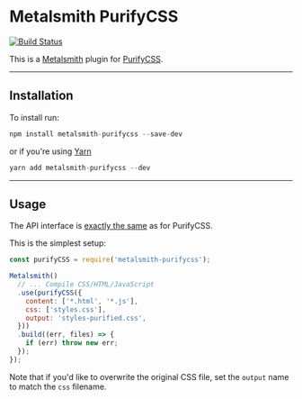 # Metalsmith PurifyCSS

[![Build Status](https://travis-ci.org/alex-ketch/metalsmith-purifycss.svg?branch=master)](https://travis-ci.org/alex-ketch/metalsmith-purifycss)

This is a [Metalsmith](http://www.metalsmith.io) plugin for [PurifyCSS](https://github.com/purifycss/purifycss).

---

## Installation
To install run:
```js
npm install metalsmith-purifycss --save-dev
```

or if you're using [Yarn](https://yarnpkg.com)
```js
yarn add metalsmith-purifycss --dev
```

---
## Usage

The API interface is [exactly the same](https://github.com/purifycss/purifycss#api-in-depth) as for PurifyCSS.

This is the simplest setup:
```js
const purifyCSS = require('metalsmith-purifycss');

Metalsmith()
  // ... Compile CSS/HTML/JavaScript
  .use(purifyCSS({
    content: ['*.html', '*.js'],
    css: ['styles.css'],
    output: 'styles-purified.css',
  }))
  .build((err, files) => {
    if (err) throw new err;
  });
});
```

Note that if you'd like to overwrite the original CSS file, set the `output`
name to match the `css` filename.
